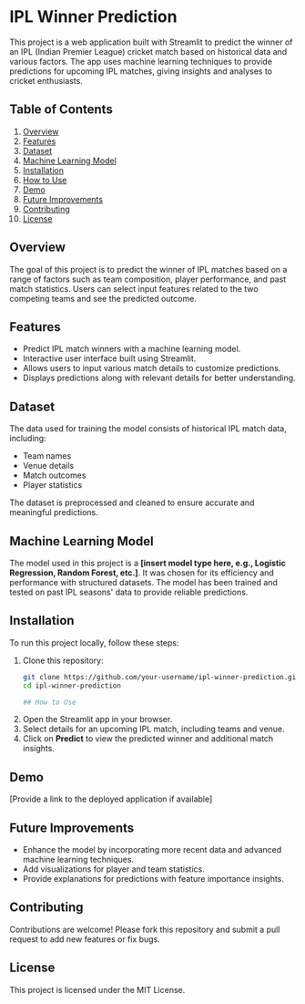 # IPL Winner Prediction

This project is a web application built with Streamlit to predict the winner of an IPL (Indian Premier League) cricket match based on historical data and various factors. The app uses machine learning techniques to provide predictions for upcoming IPL matches, giving insights and analyses to cricket enthusiasts.

## Table of Contents
1. [Overview](#overview)
2. [Features](#features)
3. [Dataset](#dataset)
4. [Machine Learning Model](#machine-learning-model)
5. [Installation](#installation)
6. [How to Use](#how-to-use)
7. [Demo](#demo)
8. [Future Improvements](#future-improvements)
9. [Contributing](#contributing)
10. [License](#license)

## Overview
The goal of this project is to predict the winner of IPL matches based on a range of factors such as team composition, player performance, and past match statistics. Users can select input features related to the two competing teams and see the predicted outcome.

## Features
- Predict IPL match winners with a machine learning model.
- Interactive user interface built using Streamlit.
- Allows users to input various match details to customize predictions.
- Displays predictions along with relevant details for better understanding.

## Dataset
The data used for training the model consists of historical IPL match data, including:
- Team names
- Venue details
- Match outcomes
- Player statistics

The dataset is preprocessed and cleaned to ensure accurate and meaningful predictions.

## Machine Learning Model
The model used in this project is a **[insert model type here, e.g., Logistic Regression, Random Forest, etc.]**. It was chosen for its efficiency and performance with structured datasets. The model has been trained and tested on past IPL seasons' data to provide reliable predictions.

## Installation
To run this project locally, follow these steps:

1. Clone this repository:
   ```bash
   git clone https://github.com/your-username/ipl-winner-prediction.git
   cd ipl-winner-prediction

   ## How to Use
1. Open the Streamlit app in your browser.
2. Select details for an upcoming IPL match, including teams and venue.
3. Click on **Predict** to view the predicted winner and additional match insights.

## Demo
[Provide a link to the deployed application if available]

## Future Improvements
- Enhance the model by incorporating more recent data and advanced machine learning techniques.
- Add visualizations for player and team statistics.
- Provide explanations for predictions with feature importance insights.

## Contributing
Contributions are welcome! Please fork this repository and submit a pull request to add new features or fix bugs.

## License
This project is licensed under the MIT License.

